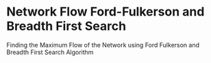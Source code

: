 # Network Flow Ford-Fulkerson and Breadth First Search
Finding the Maximum Flow of the Network using Ford Fulkerson and Breadth First Search Algorithm

